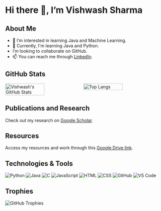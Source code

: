 # Hi there 👋, I’m Vishwash Sharma

## About Me

- 👀 I’m interested in learning Java and Machine Learning.
- 🌱 Currently, I'm learning Java and Python.
-  I’m looking to collaborate on GitHub.
- 📫 You can reach me through [LinkedIn](https://www.linkedin.com/in/vishwash-sharma-b51057212/).

## GitHub Stats

<div style="display: flex; flex-direction: row;">
  <img src="https://github-readme-stats.vercel.app/api?username=vishwashdark&show_icons=true&theme=dark" alt="Vishwash's GitHub Stats" style="width: 50%;" />
  <img src="https://github-readme-stats.vercel.app/api/top-langs/?username=vishwashdark&layout=compact&theme=dark" alt="Top Langs" style="width: 50%;" />
</div>


## Publications and Research

Check out my research on [Google Scholar](https://scholar.google.com/citations?user=dGCjw00AAAAJ&hl=en&oi=ao).

## Resources

Access my resources and work through this [Google Drive link](https://drive.google.com/drive/folders/1toSHiBhPXn9uUSwc9JYzdmorJjdFsKzn?usp=sharing).

## Technologies & Tools

![Python](https://img.shields.io/badge/-Python-333333?style=flat&logo=python)
![Java](https://img.shields.io/badge/-Java-333333?style=flat&logo=java)
![C](https://img.shields.io/badge/-C-333333?style=flat&logo=c)
![JavaScript](https://img.shields.io/badge/-JavaScript-333333?style=flat&logo=javascript)
![HTML](https://img.shields.io/badge/-HTML-333333?style=flat&logo=html5)
![CSS](https://img.shields.io/badge/-CSS-333333?style=flat&logo=css3)
![GitHub](https://img.shields.io/badge/-GitHub-333333?style=flat&logo=github)
![VS Code](https://img.shields.io/badge/-VS%20Code-333333?style=flat&logo=visual-studio-code)

## Trophies

![GitHub Trophies](https://github-profile-trophy.vercel.app/?username=vishwashdark&theme=darkhub)
